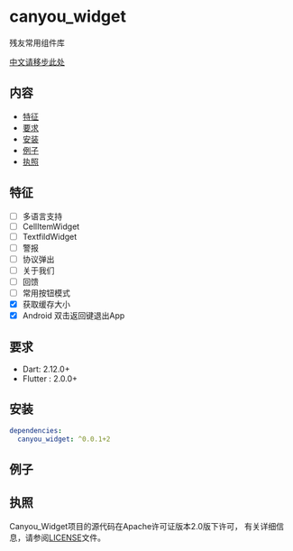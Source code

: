# canyou_widget

残友常用组件库

[中文请移步此处](./README_CN.md)

## 内容

- [特征](#features)
- [要求](#requirements)
- [安装](#install)
- [例子](#example)
- [执照](#license)

## 特征

- [ ] 多语言支持
- [ ] CellItemWidget
- [ ] TextfildWidget
- [ ] 警报
- [ ] 协议弹出
- [ ] 关于我们
- [ ] 回馈
- [ ] 常用按钮模式
- [x] 获取缓存大小
- [x] Android 双击返回键退出App

## 要求

- Dart: 2.12.0+
- Flutter : 2.0.0+

## 安装

```yaml
dependencies:
  canyou_widget: ^0.0.1+2
```

## 例子

## 执照

Canyou_Widget项目的源代码在Apache许可证版本2.0版下许可，
有关详细信息，请参阅[LICENSE](./LICENSE)文件。
